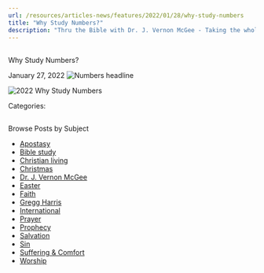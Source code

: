 ```yaml
---
url: /resources/articles-news/features/2022/01/28/why-study-numbers
title: "Why Study Numbers?"
description: "Thru the Bible with Dr. J. Vernon McGee - Taking the whole Word to the whole world"
---
```







## 
 Why Study Numbers?


January 27, 2022
![](https://ttb.org/images/default-source/features-and-news/numbers-headline024da9a8-9456-4442-bcac-0140c920e334.jpg?sfvrsn=58221816_1 "Numbers headline")




![2022 Why Study Numbers](/images/default-source/why-study/2022-why-study-numbers.jpg?sfvrsn=df221816_1)

Categories: 









## 
 Browse Posts by Subject


* [Apostasy](/resources/articles-news/-in-tags/tags/Apostasy)
* [Bible study](/resources/articles-news/-in-tags/tags/Bible-study)
* [Christian living](/resources/articles-news/-in-tags/tags/Christian-living)
* [Christmas](/resources/articles-news/-in-tags/tags/Christmas)
* [Dr. J. Vernon McGee](/resources/articles-news/-in-tags/tags/Dr-J-Vernon-McGee)
* [Easter](/resources/articles-news/-in-tags/tags/easter)
* [Faith](/resources/articles-news/-in-tags/tags/Faith)
* [Gregg Harris](/resources/articles-news/-in-tags/tags/Gregg-Harris)
* [International](/resources/articles-news/-in-tags/tags/International)
* [Prayer](/resources/articles-news/-in-tags/tags/prayer)
* [Prophecy](/resources/articles-news/-in-tags/tags/Prophecy)
* [Salvation](/resources/articles-news/-in-tags/tags/Salvation)
* [Sin](/resources/articles-news/-in-tags/tags/sin)
* [Suffering & Comfort](/resources/articles-news/-in-tags/tags/Suffering-Comfort)
* [Worship](/resources/articles-news/-in-tags/tags/worship)







